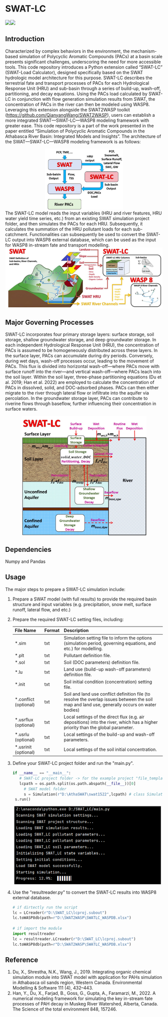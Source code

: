 # SWAT-LC

<img src="https://img.shields.io/badge/Version-1.0-brightgreen" /><img src="https://img.shields.io/badge/Language-Python-blue" />	

## Introduction

Characterized by complex behaviors in the environment, the mechanism-based simulation of Polycyclic Aromatic Compounds (PACs) at a basin scale presents significant challenges, underscoring the need for more accessible tools. This code repository introduces a Python extension called “SWAT-LC” (SWAT-Load Calculator), designed specifically based on the SWAT hydrologic model architecture for this purpose. SWAT-LC describes the terrestrial fate and transport processes of PACs for each Hydrological Response Unit (HRU) and sub-basin through a series of build-up, wash-off, partitioning, and decay equations. Using the PACs load calculated by SWAT-LC in conjunction with flow generation simulation results from SWAT, the concentration of PACs in the river can then be modeled using WASP8. Leveraging this extension alongside the SWAT2WASP toolkit (https://github.com/QianyangWang/SWAT2WASP), users can establish a more integrated SWAT—SWAT-LC—WASP8 modeling framework with greater ease. This code repository is a part of the work presented in the paper entitled “Simulation of Polycyclic Aromatic Compounds in the Athabasca River Basin: Integrated Models and Insights”. The architecture of the SWAT—SWAT-LC—WASP8 modeling framework is as follows:
<div align="center">
<img src="pics\ModelStructure.jpg" alt="ModelStructure" style="zoom: 50%;" width="500" />
</div>
The SWAT-LC model reads the input variables (HRU and river features, HRU water yield time series, etc.) from an existing SWAT simulation project folder, and then simulates the PACs for each HRU. Subsequently, it calculates the summation of the HRU pollutant loads for each sub-catchment. Functionalities can subsequently be used to convert the SWAT-LC output into WASP8 external database, which can be used as the input for WASP8 in-stream fate and transport modelling.
<div align="center">
<img src="pics\ModelStructure2.jpg" alt="ModelStructure2" style="zoom:67%;" />
</div>

## Major Governing Processes

SWAT-LC incorporates four primary storage layers: surface storage, soil storage, shallow groundwater storage, and deep groundwater storage. In each independent Hydrological Response Unit (HRU), the concentration of PACs is assumed to be homogeneously distributed across these layers. In the surface layer, PACs can accumulate during dry periods. Conversely, during wet days, wash-off processes occur, leading to the movement of PACs. This flux is divided into horizontal wash-off—where PACs move with surface runoff into the river—and vertical wash-off—where PACs leach into the soil layer. Within the soil layer, three-phase partitioning equations (Du et al. 2019; Han et al. 2022) are employed to calculate the concentration of PACs in dissolved, solid, and DOC-adsorbed phases. PACs can then either migrate to the river through lateral flow or infiltrate into the aquifer via percolation. In the groundwater storage layer, PACs can contribute to riverine flows through baseflow, further influencing their concentration in surface waters.
<div align="center">
<img src="pics\SWATLCprocesses.jpg" alt="SWATLCprocesses" style="zoom: 67%;" width="600" />
</div>

## Dependencies

Numpy and Pandas

## Usage

The major steps to prepare a SWAT-LC simulation include:

1. Prepare a SWAT model (with full results) to provide the required basin structure and input variables (e.g. precipitation, snow melt, surface runoff, lateral flow, and etc.)

2. Prepare the required SWAT-LC setting files, including:

   | File Name             | Format | Description                                                  |
   | --------------------- | ------ | ------------------------------------------------------------ |
   | *.sim                 | txt    | Simulation setting file to inform the options (simulation period, governing equations, and etc.) for modelling. |
   | *.plt                 | txt    | Pollutant definition file.                                   |
   | *.sol                 | txt    | Soil (DOC parameters) definition file.                       |
   | *.lu                  | txt    | Land use (build-up wash-off parameters) definition file.     |
   | *.init                | txt    | Soil initial condition (concentration) setting file.         |
   | *.conflict (optional) | txt    | Soil and land use conflict definition file (to resolve the overlap issues between the soil map and land use, generally occurs on water bodies) |
   | *.usrflux (optional)  | txt    | Local settings of the direct flux (e.g. air depositions) into the river, which has a higher priority than the global parameter. |
   | *.usrlu (optional)    | txt    | Local settings of the build-up and wash-off parameters.      |
   | *.usrinit (optional)  | txt    | Local settings of the soil initial concentration.            |

3. Define your SWAT-LC project folder and run the "main.py".

   ```python
   if __name__ == "__main__": 	
      # SWAT-LC project folder -> for the example project "file_templates" is the SWAT-LC project folder
      lcpath = os.path.split(os.path.abspath(__file__))[0]
    	# SWAT model folder
    	s = Simulation(r"D:\AthaSWAT\swat1522",lcpath) # class Simulation in the main.py
   	s.run()
   ```

   <div align="center">
   <img src="pics\ModelRun.png" alt="ModelRun" style="zoom: 67%;" width="700" />
   </div>

4. Use the "resultreader.py" to convert the SWAT-LC results into WASP8 external database.

   ```python
   # if dirtectly run the script
   lc = LCreader(r"D:\SWAT_LC\lcproj.subout")
   lc.toWASP8db(path=r"D:\SWAT2WASP\SWATLC_WASPDB.xlsx")
   
   # if import the module
   import resultreader
   lc = resultreader.LCreader(r"D:\SWAT_LC\lcproj.subout")
   lc.toWASP8db(path=r"D:\SWAT2WASP\SWATLC_WASPDB.xlsx")
   ```

## Reference

1. Du, X., Shrestha, N.K., Wang, J., 2019. Integrating organic chemical simulation module into SWAT model with application for PAHs simulation in Athabasca oil sands region, Western Canada. Environmental Modelling & Software 111 (4), 432–443.
2. Han, Y., Du, X., Farjad, B., Goss, G., Gupta, A., Faramarzi, M., 2022. A numerical modeling framework for simulating the key in-stream fate processes of PAH decay in Muskeg River Watershed, Alberta, Canada. The Science of the total environment 848, 157246.
